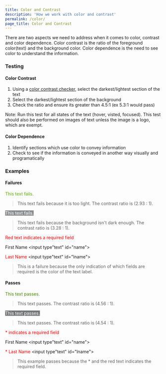 ```yaml
---
title: Color and Contrast
description: 'How we work with color and contrast'
permalink: /color/
page_title: Color and Contrast
---
```

There are two aspects we need to address when it comes to color, contrast and color dependence. Color contrast is the ratio of the foreground color(text) and the background color. Color dependence is the need to see color to understand the information.  

### Testing 

#### Color Contrast

1. Using a [color contrast checker](http://www.paciellogroup.com/resources/contrastanalyser/), select the darkest/lightest section of the text
2. Select the darkest/lightest section of the background
3. Check the ratio and ensure its greater than 4.5:1 (ex 5.3:1 would pass)

Note: Run this test for all states of the text (hover, visted, focused). This test should also be performed on images of text unless the image is a logo, which are exempt. 

#### Color Dependence

1. Identify sections which use color to convey information
2. Check to see if the information is conveyed in another way visually and programatically

### Examples

#### Failures

<span style = "color:#58AA02">This text fails. </span>

> This text fails because it is too light. The contrast ratio is (2.93 : 1). 

<span style = "color:#FFFFFF; background:#8D8E90">This text fails.</span>

> This text fails because the background isn't dark enough. The contrast ratio is (3.28 : 1).

<span style="color:red;">Red text indicates a required field</span>

<label for="name">First Name&nbsp;</label><input type"text" id="name">

<label for="lname" style="color:red">Last Name&nbsp;</label><input type"text" id="lname">

> This is a failure because the only indication of which fields are required is the color of the text label.

#### Passes

<span style = "color:#458503">This text passes. </span>

> This text passes. The contrast ratio is (4.56 : 1). 

<span style = "color:#FFFFFF; background:#757679">This text passes.</span>

> This text passes. The contrast ratio is (4.54 : 1).

<span style="color:red;">* indicates a required field</span>

<label for="name">First Name&nbsp;</label><input type"text" id="name">

<label for="lname" style="color:red">* Last Name&nbsp;</label><input type"text" id="lname">

> This example passes because the * and the red text indicates the required field.

